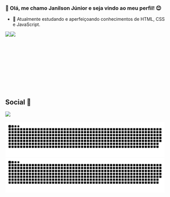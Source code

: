 ### 👋 Olá, me chamo Janilson Júnior e seja vindo ao meu perfil! 😊

- 🌱 Atualmente estudando e aperfeiçoando conhecimentos de HTML, CSS e JavaScript.

<div style="display: flex; flex-direction: row;">
 <img class="img" height="180em" src="https://github-readme-stats.vercel.app/api?username=janilsonj&show_icons=true&theme=noctis_minimus" />
 <img class="img" height="180em" src="https://github-readme-stats.vercel.app/api/top-langs/?username=janilsonj&theme=noctis_minimus&layout=compact" />
</div>

## Social 👀

<div> 
  <a href="https://www.linkedin.com/in/janilson-junior/" target="_blank"><img src="https://img.shields.io/badge/-LinkedIn-%230077B5?style=for-the-badge&logo=linkedin&logoColor=white" target="_blank"></a> 
</div>

![github contribution grid snake animation](https://raw.githubusercontent.com/platane/platane/output/github-contribution-grid-snake-dark.svg#gh-dark-mode-only)
![github contribution grid snake animation](https://raw.githubusercontent.com/platane/platane/output/github-contribution-grid-snake.svg#gh-light-mode-only)
